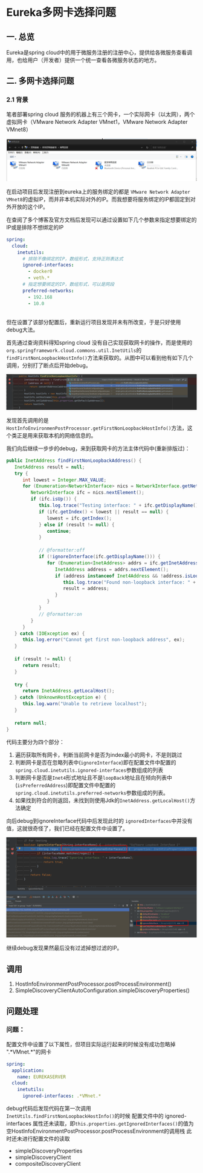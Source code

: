 # Eureka多网卡选择问题
## 一. 总览
Eureka是spring cloud中的用于微服务注册的注册中心，提供给各微服务查看调用，也给用户（开发者）提供一个统一查看各微服务状态的地方。

## 二. 多网卡选择问题

### 2.1 背景

笔者部署spring cloud 服务的机器上有三个网卡，一个实际网卡（以太网），两个虚拟网卡（VMware Network Adapter VMnet1，VMware Network Adapter VMnet8）

![image-20220405230711042](resources/image-20220405230711042.png)

在启动项目后发现注册到eureka上的服务绑定的都是 `VMware Network Adapter VMnet8`的虚拟IP，而并非本机实际对外的IP。而我想要将服务绑定的IP都固定到对外开放的这个IP。

在查阅了多个博客及官方文档后发现可以通过设置如下几个参数来指定想要绑定的IP或是排除不想绑定的IP

```yaml
spring:
  cloud:
    inetutils:
      # 排除不像绑定的IP，数组形式，支持正则表达式
      ignored-interfaces:
        - docker0
        - veth.*
      # 指定想要绑定的IP，数组形式，可以是网段
      preferred-networks:
        - 192.168
        - 10.0
      
```

但在设置了该部分配置后，重新运行项目发现并未有所改变，于是只好使用debug大法。

首先通过查询资料得知spring cloud 没有自己实现获取网卡的操作，而是使用的 `org.springframework.cloud.commons.util.InetUtils`的`findFirstNonLoopbackHostInfo()`方法来获取的。从图中可以看到他有如下几个调用，分别打了断点后开始debug。

![image-20220405234548118](resources/image-20220405234548118.png)

发现首先调用的是`HostInfoEnvironmenPostProcessor.getFirstNonLoopbackHostInfo()`方法，这个类正是用来获取本机的网络信息的。

我们向后继续一步步的debug，来到获取网卡的方法主体代码中(重新排版过)：

```java
public InetAddress findFirstNonLoopbackAddress() {
   InetAddress result = null;
   try {
      int lowest = Integer.MAX_VALUE;
      for (Enumeration<NetworkInterface> nics = NetworkInterface.getNetworkInterfaces(); nics.hasMoreElements();) {
         NetworkInterface ifc = nics.nextElement();
         if (ifc.isUp()) {
            this.log.trace("Testing interface: " + ifc.getDisplayName());
            if (ifc.getIndex() < lowest || result == null) {
               lowest = ifc.getIndex();
            } else if (result != null) {
               continue;
            }
             
            // @formatter:off
            if (!ignoreInterface(ifc.getDisplayName())) {
               for (Enumeration<InetAddress> addrs = ifc.getInetAddresses(); addrs.hasMoreElements();) {
                  InetAddress address = addrs.nextElement();
                  if (address instanceof Inet4Address && !address.isLoopbackAddress() && isPreferredAddress(address)) {
                     this.log.trace("Found non-loopback interface: " + ifc.getDisplayName());
                     result = address;
                  }
               }
            }
            // @formatter:on
         }
      }
   } catch (IOException ex) {
      this.log.error("Cannot get first non-loopback address", ex);
   }

   if (result != null) {
      return result;
   }

   try {
      return InetAddress.getLocalHost();
   } catch (UnknownHostException e) {
      this.log.warn("Unable to retrieve localhost");
   }

   return null;
}
```

代码主要分为四个部分：

1. 遍历获取所有网卡，判断当前网卡是否为index最小的网卡，不是则跳过
2. 判断网卡是否在忽略列表中(`ignoreInterface`)即在配置文件中配置的 `spring.cloud.inetutils.ignored-interfaces`参数组成的列表
3. 判断网卡是否是`Inet4`形式地址且不是`loopBack`地址且在倾向列表中(`isPreferredAddress`)即配置文件中配置的 `spring.cloud.inetutils.preferred-networks`参数组成的列表。
4. 如果找到符合的则返回，未找到则使用Jdk的`InetAddress.getLocalHost()`方法确定

向后debug到ignoreInterface代码中后发现此时的 `ignoredInterfaces`中并没有值，这就很奇怪了，我们已经在配置文件中设置了。

![image-20220406000947103](resources/image-20220406000947103.png)

继续debug发现果然最后没有过滤掉想过滤的IP。









## 调用
1. HostInfoEnvironmentPostProcessor.postProcessEnvironment()
2. SimpleDiscoveryClientAutoConfiguration.simpleDiscoveryProperties()


## 问题处理
### 问题：
配置文件中设置了以下属性，但项目实际运行起来的时候没有成功忽略掉  ".\*VMnet.\*"的网卡
```yml
spring:  
  application:  
    name: EUREKASERVER  
  cloud:  
    inetutils:  
      ignored-interfaces: .*VMnet.*
```

debug代码后发现代码在第一次调用 `InetUtils.findFirstNonLoopbackHostInfo()`的时候 配置文件中的 ignored-interfaces 属性还未读取，即`this.properties.getIgnoredInterfaces()`的值为空HostInfoEnvironmentPostProcessor.postProcessEnvironment的调用栈
此时还未进行配置文件的读取


- simpleDiscoveryProperties
- simpleDiscoveryClient
- compositeDiscoveryClient

